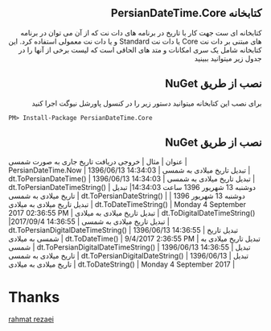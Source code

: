 

## <div dir="rtl">کتابخانه PersianDateTime.Core</div>

<div dir="rtl">
  کتابخانه ای ست جهت کار با تاریخ در برنامه های دات نت که از آن می توان در برنامه های مبتنی بر دات نت Core یا دات نت Standard و یا دات نت معمولی استفاده کرد.
  این کتابخانه شامل یک سری امکانات و متد های الحاقی است که لیست  برخی از آنها را در جدول زیر میتوانید ببینید
</div>

## <div dir="rtl">نصب از طریق NuGet </div>

<div dir="rtl">
برای نصب این کتابخانه میتوانید دستور زیر را در کنسول پاورشل نیوگت اجرا کنید
</div>

<pre><code>PM&gt; Install-Package PersianDateTime.Core
</code></pre>

## <div dir="rtl">نصب از طریق NuGet </div>



عنوان | مثال | خروجی
دریافت تاریخ جاری به صورت شمسی | PersianDateTime.Now | 1396/06/13 14:34:03 |
تبدیل تاریخ میلادی به شمسی | dt.ToPersianDateTime() | 1396/06/13 14:34:03 |
تبدیل تاریخ میلادی به شمسی | dt.ToPersianDateTimeString() | دوشنبه 13 شهریور 1396 ساعت 14:34:03|
تبدیل تاریخ میلادی به شمسی | dt.ToPersianDateString() | دوشنبه 13 شهریور 1396 |
تبدیل تاریخ میلادی به میلادی | dt.ToDateTimeString() | Monday 4 September 2017 02:36:55 PM |
تبدیل تاریخ میلادی به میلادی | dt.ToDigitalDateTimeString() |2017/09/4 14:36:55 |
تبدیل تاریخ میلادی به شمسی | dt.ToPersianDigitalDateTimeString() | 1396/06/13 14:36:55 |
تبدیل تاریخ شمسی به میلادی | dt.ToDateTime() | 9/4/2017 2:36:55 PM |
تبدیل تاریخ میلادی به شمسی | dt.ToPersianDigitalDateTimeString() | 1396/06/13 14:36:55 |
تبدیل تاریخ میلادی به شمسی | dt.ToPersianDigitalDateString() | 1396/06/13 |
تبدیل تاریخ میلادی به میلادی | dt.ToDateString() | Monday 4 September 2017 |

# Thanks
[rahmat rezaei](http://www.codeplex.com/site/users/view/rahmatrezaei)


